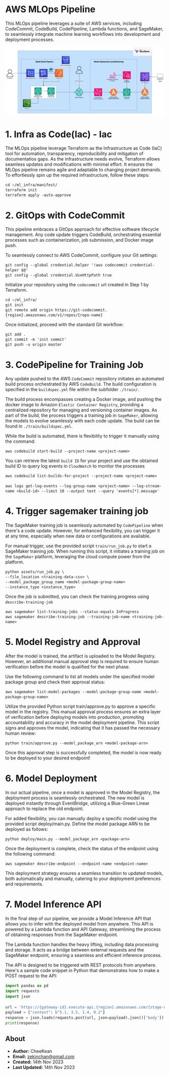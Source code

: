 # AWS MLOps Pipeline
This MLOps pipeline leverages a suite of AWS services, including CodeCommit, CodeBuild, CodePipeline, Lambda functions, and SageMaker, to seamlessly integrate machine learning workflows into development and deployment processes.

![Pipelien Architecture](assets/img1.png)

# 1. Infra as Code(Iac) - Iac
The MLOps pipeline leverage Terraform as the Infrastructure as Code (IaC) tool for automation, transparency, reproducibility and mitigation of documentatios gaps. As the infrastructure needs evolve, Terraform allows seamless updates and modifications with minimal effort. It ensures the MLOps pipeline remains agile and adaptable to changing project demands. To effortlessly spin up the required infrastructure, follow these steps:
```
cd ~/ml_infra/manifest/
terraform init
terraform apply -auto-approve
```

# 2. GitOps with CodeCommit
This pipeline embraces a GitOps approach for effective software lifecycle management. Any code update triggers CodeBuild, orchestrating essential processes such as containerization, job submission, and Docker image push.

To seamlessly connect to AWS CodeCommit, configure your Git settings:
```
git config --global credential.helper '!aws codecommit credential-helper $@'
git config --global credential.UseHttpPath true
```

Initialize your repository using the `codecommit` url created in Step 1 by Terraform.
```
cd ~/ml_infra/
git init
git remote add origin https://git-codecommit.{region}.amazonaws.com/v1/repos/{repo-name}
```

Once initialized, proceed with the standard Git workflow:
```
git add . 
git commit -m 'init commit' 
git push -u origin master
```

# 3. CodePipeline for Training Job
Any update pushed to the AWS `CodeCommit` repository initiates an automated build process orchestrated by AWS `CodeBuild`. The build configuration is specified in the `buildspec.yml` file within the subfolder `./train/`.

The build process encompasses creating a Docker image, and pushing the docker image to Amazon `Elastic Container Registry`, providing a centralized repository for managing and versioning container images. As part of the build, the process triggers a training job in `SageMaker`, allowing the models to evolve seamlessly with each code update. The build can be found in `./train/buildspec.yml`.

While the build is automated, there is flexibility to trigger it manually using the command:
```
aws codebuild start-build --project-name <project-name>
```

You can retrieve the latest `build ID` for your project and use the obtained build ID to query log events in `CloudWatch` to monitor the processes
```
aws codebuild list-builds-for-project --project-name <project-name>

aws logs get-log-events --log-group-name <project-name> --log-stream-name <build-id> --limit 10 --output text --query 'events[*].message'
```

# 4. Trigger sagemaker training job
The SageMaker training job is seamlessly automated by `CodePipeline` when there's a code update. However, for enhanced flexibility, you can trigger it at any time, especially when new data or configurations are available. 

For manual trigger, use the provided script `train/run_job.py` to start a SageMaker training job. When running this script, it initiates a training job on the `SageMaker` platform, leveraging the cloud compute power from the platform.
```
python assets/run_job.py \
--file_location <training-data-csv> \
--model_package_group_name <model-package-group-name>
--instance_type <instance_type>
```

Once the job is submitted, you can check the training progress using `describe-training-job`
```
aws sagemaker list-training-jobs --status-equals InProgress
aws sagemaker describe-training-job --training-job-name <training-job-name>
```

# 5. Model Registry and Approval
After the model is trained, the artifact is uploaded to the Model Registry. However, an additional manual approval step is required to ensure human verification before the model is qualified for the next phase.

Use the following command to list all models under the specified model package group and check their approval status:
```
aws sagemaker list-model-packages --model-package-group-name <model-package-group-name>
```

Utilize the provided Python script train/approve.py to approve a specific model in the registry. This manual approval process ensures an extra layer of verification before deploying models into production, promoting accountability and accuracy in the model deployment pipeline. This script signs and approves the model, indicating that it has passed the necessary human review:
```
python train/approve.py --model_package_arn <model-package-arn>
```
Once this approval step is successfully completed, the model is now ready to be deployed to your desired endpoint!

# 6. Model Deployment
In our actual pipeline, once a model is approved in the Model Registry, the deployment process is seamlessly orchestrated. The new model is deployed instantly through EventBridge, utilizing a Blue-Green Linear approach to replace the old endpoint.

For added flexibility, you can manually deploy a specific model using the provided script deploy/main.py. Define the model package ARN to be deployed as follows:
```
python deploy/main.py --model_package_arn <package-arn>
```

Once the deployment is complete, check the status of the endpoint using the following command:
```
aws sagemaker describe-endpoint --endpoint-name <endpoint-name>
```
This deployment strategy ensures a seamless transition to updated models, both automatically and manually, catering to your deployment preferences and requirements.


# 7. Model Inference API
In the final step of our pipeline, we provide a Model Inference API that allows you to infer with the deployed model from anywhere. This API is powered by a Lambda function and API Gateway, streamlining the process of obtaining responses from the SageMaker endpoint.

The Lambda function handles the heavy lifting, including data processing and storage. It acts as a bridge between external requests and the SageMaker endpoint, ensuring a seamless and efficient inference process.

The API is designed to be triggered with REST protocols from anywhere. Here's a sample code snippet in Python that demonstrates how to make a POST request to the API:
```python
import pandas as pd
import requests
import json

url = 'https://{gateway-id}.execute-api.{region}.amazonaws.com/{stage-name}/{api-name}'
payload = {"context": b"5.1, 3.5, 1.4, 0.2"}
response = json.loads(requests.post(url, json=payload).json()['body'])
print(response)
```

## About
- **Author:** CheeKean
- **Email:** zekinchan@gmail.com
- **Created:** 14th Nov 2023
- **Last Updated:** 14th Nov 2023